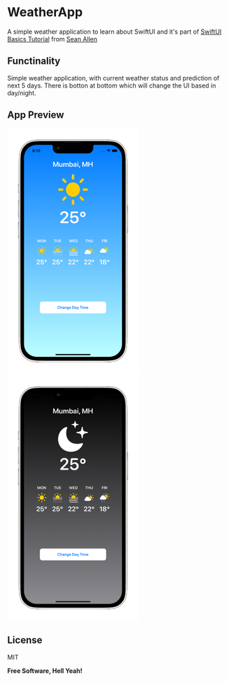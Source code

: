 # WeatherApp

A simple weather application to learn about SwiftUI and it's part of [SwiftUI Basics Tutorial](https://www.youtube.com/watch?v=HXoVSbwWUIk&t=1055s) from [Sean Allen](https://www.youtube.com/channel/UCbTw29mcP12YlTt1EpUaVJw)


## Functinality
Simple weather application, with current weather status and prediction of next 5 days. There is botton at bottom which will change the UI based in day/night.

## App Preview
   
<img src="Screenshot/WeatherAppUI_day_iphone13starlight_portrait.png" width="300">
<img src="Screenshot/WeatherAppUI_night_iphone13starlight_portrait.png" width="300">

## License

MIT

**Free Software, Hell Yeah!**
